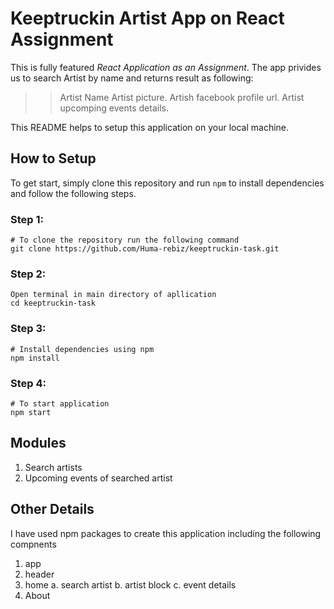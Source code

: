# Keeptruckin Artist App on React Assignment

This is fully featured *React Application as an Assignment*. The app privides us to search Artist by name and returns result as following:
>> Artist Name
>> Artist picture.
>> Artish facebook profile url.
>> Artist upcomping events details.

This README helps to setup this application on your local machine.

## How to Setup

To get start, simply clone this repository and run `npm` to install dependencies and follow the following steps.

### Step 1:

```
# To clone the repository run the following command 
git clone https://github.com/Huma-rebiz/keeptruckin-task.git

```

### Step 2:

```
Open terminal in main directory of apllication
cd keeptruckin-task

```

### Step 3:

```
# Install dependencies using npm
npm install

```

### Step 4:
```
# To start application
npm start
```

## Modules

1. Search artists
2. Upcoming events of searched artist

## Other Details
I have used npm packages to create this application including the following compnents 
1. app
2. header
3. home
      a. search artist
      b. artist block
      c. event details
4. About
